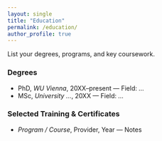 ```yaml
---
layout: single
title: "Education"
permalink: /education/
author_profile: true
---
```


List your degrees, programs, and key coursework.

### Degrees
- PhD, _WU Vienna_, 20XX–present — Field: _…_
- MSc, _University …_, 20XX — Field: _…_

### Selected Training & Certificates
- _Program / Course_, Provider, Year — Notes
